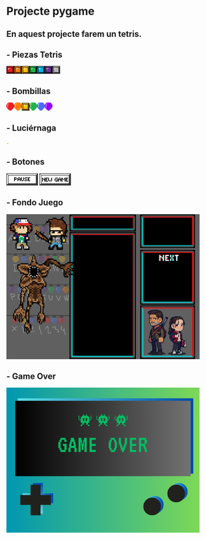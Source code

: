 # Projecte pygame

En aquest projecte farem un tetris. 
-----------------------------------------------------------------------------------------------------------------------------------------------------------------------------------------------------
## - Piezas Tetris 
![Rojo](rojo.png)![Naranja](naranja.png)![Amarillo](amarillo.png)![Verde](verde.png)![Azul](azul.png)![Lila](lila.png)![Gris](gris.png)

## - Bombillas
![Rojo](vermell.png)![Naranja](taronja.png)![Amarillo](amarillo.png)![Verde](verd.png)![Azul](blau.png)![Lila](morat.png)

## - Luciérnaga
![Luciérnaga](luciernaga.png)

## - Botones
![Stop](start_stop_btn.png)
![New Game](new_game_btn.png)

## - Fondo Juego
![Fondo Juego](fondo.png)

## - Game Over
![Game Over](game_over.png)



